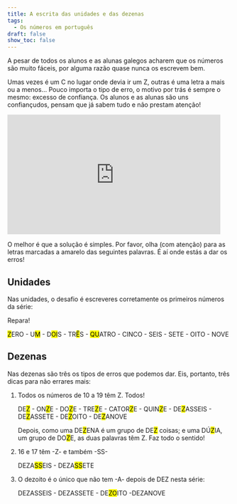 ```yaml
---
title: A escrita das unidades e das dezenas
tags:
  - Os números em português
draft: false
show_toc: false
---
```

A pesar de todos os alunos e as alunas galegos acharem que os números são muito fáceis, por alguma razão quase nunca os escrevem bem.

Umas vezes é um C no lugar onde devia ir um Z, outras é uma letra a mais ou a menos... Pouco importa o tipo de erro, o motivo por trás é sempre o mesmo: excesso de confiança. Os alunos e as alunas são uns confiançudos, pensam que já sabem tudo e não prestam atenção!

<iframe src="https://giphy.com/embed/R2tImHqP1t5AzFBuzH" width="480" height="269" style="" frameBorder="0" class="giphy-embed" allowFullScreen></iframe>

O melhor é que a solução é simples. Por favor, olha (com atenção) para as letras marcadas a amarelo das seguintes palavras. É aí onde estás a dar os erros!

## Unidades

Nas unidades, o desafio é escreveres corretamente os primeiros números da série: 

Repara!

<mark>Z</mark>ERO - U<mark>M</mark> - D<mark>OI</mark>S - TR<mark>Ê</mark>S - <mark>QU</mark>ATRO - CINCO - SEIS - SETE - OITO - NOVE


## Dezenas

Nas dezenas são três os tipos de erros que podemos dar. Eis, portanto, três dicas para não errares mais: 

1. Todos os números de 10 a 19 têm Z. Todos!

   DE<mark>Z</mark> - ON<mark>Z</mark>E - DO<mark>Z</mark>E - TRE<mark>Z</mark>E - CATOR<mark>Z</mark>E - QUIN<mark>Z</mark>E - DE<mark>Z</mark>ASSEIS - DE<mark>Z</mark>ASSETE - DE<mark>Z</mark>OITO - DE<mark>Z</mark>ANOVE

    Depois, como uma DE<mark>Z</mark>ENA é um grupo de DE<mark>Z</mark> coisas; e uma DÚ<mark>Z</mark>IA, um grupo de DO<mark>Z</mark>E, as duas palavras têm Z. Faz todo o sentido!

3. 16 e 17 têm -Z- e também -SS-

   DEZA<mark>SS</mark>EIS - DEZA<mark>SS</mark>ETE

3. O dezoito é o único que não tem -A- depois de DEZ nesta série: 

   DEZASSEIS - DEZASSETE - DE<mark>ZO</mark>ITO -DEZANOVE
